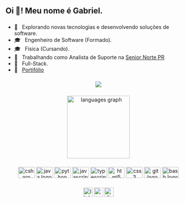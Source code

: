 <h2 align="left">Oi 👋! Meu nome é Gabriel.</h2>

###

- 🤔 &nbsp; Explorando novas tecnologias e desenvolvendo soluções de software.
- 🎓 &nbsp; Engenheiro de Software (Formado).
- 🎓 &nbsp; Física (Cursando).
- 💼 &nbsp; Trabalhando como Analista de Suporte na <a href="https://br.linkedin.com/company/senior-norte-paran%C3%A1">Senior Norte PR</a>
- 🌱 &nbsp; Full-Stack.
- 📑 &nbsp; <a href="https://kinmane.vercel.app/">Portifólio</a>

###

<div align="center">
  <img src="https://profile-counter.glitch.me/kin/count.svg?"  />
</div>

###

<div align="center">
  <img src="https://github-readme-stats.vercel.app/api/top-langs?locale=pt-br&hide_title=false&layout=compact&card_width=320&langs_count=8&theme=dracula&hide_border=false&username=kinmane" height="170" alt="languages graph"  />
</div>

###

<div align="center">
  <img src="https://cdn.jsdelivr.net/gh/devicons/devicon/icons/csharp/csharp-original.svg" height="30" width="45" alt="csharp logo"  />
  <img src="https://cdn.jsdelivr.net/gh/devicons/devicon/icons/java/java-original.svg" height="30" width="45" alt="java logo"  />
  <img src="https://cdn.jsdelivr.net/gh/devicons/devicon/icons/python/python-original.svg" height="30" width="45" alt="python logo"  />
  <img src="https://cdn.jsdelivr.net/gh/devicons/devicon/icons/javascript/javascript-original.svg" height="30" width="45" alt="javascript logo"  />
  <img src="https://cdn.jsdelivr.net/gh/devicons/devicon/icons/typescript/typescript-plain.svg" height="30" width="45" alt="typescript logo"  />
  <img src="https://cdn.jsdelivr.net/gh/devicons/devicon/icons/html5/html5-original.svg" height="30" width="45" alt="html5 logo"  />
  <img src="https://cdn.jsdelivr.net/gh/devicons/devicon/icons/css3/css3-original.svg" height="30" width="45" alt="css3 logo"  />
  <img src="https://cdn.jsdelivr.net/gh/devicons/devicon/icons/git/git-original.svg" height="30" width="45" alt="git logo"  />
  <img src="https://cdn.jsdelivr.net/gh/devicons/devicon/icons/bash/bash-original.svg" height="30" width="45" alt="bash logo"  />
</div>

###

<div align="center">
  <img src="https://img.shields.io/static/v1?message=LinkedIn&logo=linkedin&label=&color=0077B5&logoColor=white&labelColor=&style=for-the-badge" height="25" alt="linkedin logo"  />
<img src="https://img.shields.io/static/v1?message=Gmail&logo=gmail&label=&color=D14836&logoColor=white&labelColor=&style=for-the-badge" height="25" alt="gmail logo"  />
  <img src="https://img.shields.io/static/v1?message=Discord&logo=discord&label=&color=7289DA&logoColor=white&labelColor=&style=for-the-badge" height="25" alt="discord logo"  />
</div>

###

<br clear="both">

###
